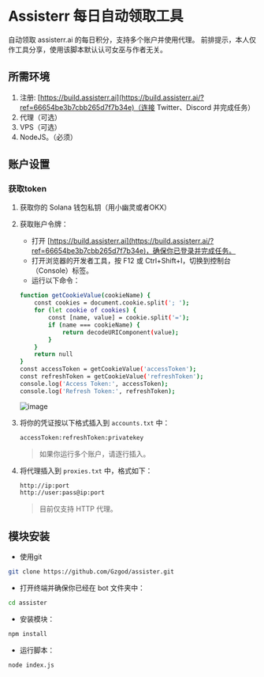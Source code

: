 # Assisterr 每日自动领取工具
自动领取 assisterr.ai 的每日积分，支持多个账户并使用代理。
前排提示，本人仅作工具分享，使用该脚本默认认可女巫与作者无关。

## 所需环境
1. 注册: [https://build.assisterr.ai](https://build.assisterr.ai/?ref=66654be3b7cbb265d7f7b34e)（连接 Twitter、Discord 并完成任务）
2. 代理（可选）
3. VPS（可选）
4. NodeJS。（必须）

## 账户设置

### 获取token
1. 获取你的 Solana 钱包私钥（用小幽灵或者OKX）
2. 获取账户令牌：
   - 打开 [https://build.assisterr.ai](https://build.assisterr.ai/?ref=66654be3b7cbb265d7f7b34e)，确保你已登录并完成任务。
   - 打开浏览器的开发者工具，按 F12 或 Ctrl+Shift+I，切换到控制台（Console）标签。
   - 运行以下命令：
   ```bash
   function getCookieValue(cookieName) {
       const cookies = document.cookie.split('; ');
       for (let cookie of cookies) {
           const [name, value] = cookie.split('=');
           if (name === cookieName) {
               return decodeURIComponent(value);
           }
       }
       return null
   }
   const accessToken = getCookieValue('accessToken');
   const refreshToken = getCookieValue('refreshToken');
   console.log('Access Token:', accessToken);
   console.log('Refresh Token:', refreshToken);
   ```
   ![image](https://github.com/user-attachments/assets/583142e4-4f92-4bb6-8dd1-cae03b45d71d)

3. 将你的凭证按以下格式插入到 `accounts.txt` 中：
   ```bash
   accessToken:refreshToken:privatekey
   ```
   > 如果你运行多个账户，请逐行插入。

4. 将代理插入到 `proxies.txt` 中，格式如下：
   ```bash
   http://ip:port
   http://user:pass@ip:port
   ```
   > 目前仅支持 HTTP 代理。

## 模块安装
- 使用git
```bash
git clone https://github.com/Gzgod/assister.git
```
- 打开终端并确保你已经在 bot 文件夹中：
```bash
cd assister
```
- 安装模块：
```bash
npm install
```
- 运行脚本：
```bash
node index.js
```
